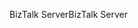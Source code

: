 <span data-ttu-id="0a71f-101">BizTalk Server</span><span class="sxs-lookup"><span data-stu-id="0a71f-101">BizTalk Server</span></span>